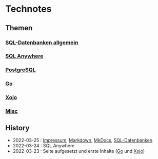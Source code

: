 # Technotes

## Themen

### [SQL-Datenbanken allgemein](sql/)

### [SQL Anywhere](sql-anywhere/)

### [PostgreSQL](postgresql/)

### [Go](go/)

### [Xojo](xojo/)

### [Misc](misc/)


## History

- 2022-03-25 : [Impressum](/info), [Markdown](/misc/markdown), [MkDocs](/misc/mkdocs), [SQL-Datenbanken](/sql/)
- 2022-03-24 : SQL Anywhere
- 2022-03-23 : Seite aufgesetzt und erste Inhalte ([Go](go/) und [Xojo](xojo/))
